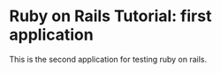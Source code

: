 # Ruby on Rails Tutorial: first application
This is the second application for testing ruby on rails.